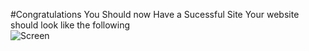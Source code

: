 #Congratulations You Should now Have a Sucessful Site
Your website should look like the following  
![Screen](http://raw.github.com/the-ben-waters/gmuwebdevtut/master/assets/site.png)
